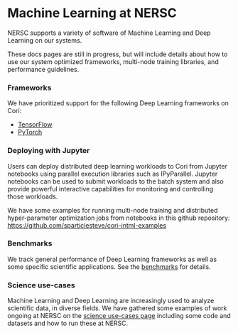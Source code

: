 # Machine Learning at NERSC

NERSC supports a variety of software of Machine Learning and Deep Learning
on our systems.

These docs pages are still in progress, but will include details about how
to use our system optimized frameworks, multi-node training libraries, and
performance guidelines.

### Frameworks

We have prioritized support for the following Deep Learning frameworks on Cori:

* [TensorFlow](tensorflow/index.md)
* [PyTorch](pytorch.md)

### Deploying with Jupyter

Users can deploy distributed deep learning workloads to Cori from Jupyter
notebooks using parallel execution libraries such as IPyParallel. Jupyter
notebooks can be used to submit workloads to the batch system and also
provide powerful interactive capabilities for monitoring and controlling those
workloads.

We have some examples for running multi-node training and distributed
hyper-parameter optimization jobs from notebooks in this github repository:
https://github.com/sparticlesteve/cori-intml-examples

### Benchmarks

We track general performance of Deep Learning frameworks as well as some
specific scientific applications. See the [benchmarks](benchmarks.md) for details.

### Science use-cases

Machine Learning and Deep Learning are increasingly used to analyze scientific data, in diverse fields. We have gathered some examples of work ongoing at NERSC on the [science use-cases page](science-use-cases.md) including some code and datasets and how to run these at NERSC.

